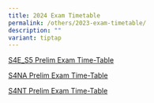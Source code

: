 ```yaml
---
title: 2024 Exam Timetable
permalink: /others/2023-exam-timetable/
description: ""
variant: tiptap
---
```

<p><a href="/files/2024_PrelimTT_4Exp_5NA_27_Jun_.pdf" rel="noopener noreferrer nofollow" target="_blank">S4E_S5 Prelim Exam Time-Table </a>
</p>
<p><a href="/files/2024_PrelimTT_4NA_27_Jun_.pdf" rel="noopener noreferrer nofollow" target="_blank">S4NA Prelim Exam Time-Table </a>
</p>
<p><a href="/files/2024_PrelimTT_4NT__27Jun_.pdf" rel="noopener noreferrer nofollow" target="_blank">S4NT Prelim Exam Time-Table </a>
</p>